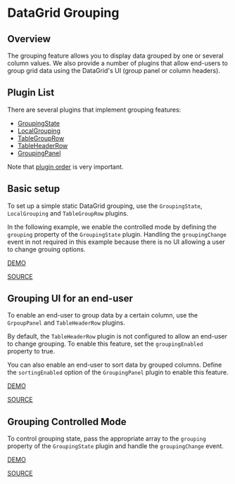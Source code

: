 # DataGrid Grouping

## Overview

The grouping feature allows you to display data grouped by one or several
column values. We also provide a number of plugins that allow end-users to group grid data using the DataGrid's UI (group panel or column headers).

## Plugin List

There are several plugins that implement grouping features:
- [GroupingState](../reference/grouping-state.md)
- [LocalGrouping](../reference/local-grouping.md)
- [TableGroupRow](../reference/table-group-row.md)
- [TableHeaderRow](../reference/table-header-row.md)
- [GroupingPanel](../reference/grouping-panel.md)

Note that [plugin order](../README.md#plugin-order) is very important.

## Basic setup

To set up a simple static DataGrid grouping, use the `GroupingState`, `LocalGrouping` and `TableGroupRow` plugins.

In the following example, we enable the controlled mode by defining the `grouping` property of the `GroupingState` plugin. Handling the `groupingChange` event in not required in this example because there is no UI allowing a user to change grouing options.

[DEMO](http://devexpress.github.io/devextreme-reactive/react/datagrid/demos/#/grouping/local-grouping-static)

[SOURCE](https://github.com/DevExpress/devextreme-reactive/tree/master/packages/dx-react-demos/src/bootstrap3/grouping/local-grouping-static.jsx)

## Grouping UI for an end-user

To enable an end-user to group data by a certain column, use the `GrpoupPanel` and `TableHeaderRow` plugins.

By default, the `TableHeaderRow` plugin is not configured to allow an end-user to change grouping. To enable this feature, set the `groupingEnabled` property to true.

You can also enable an end-user to sort data by grouped columns. Define the `sortingEnabled` option of the `GroupingPanel` plugin to enable this feature.

[DEMO](http://devexpress.github.io/devextreme-reactive/react/datagrid/demos/#/grouping/local-grouping-with-ui)

[SOURCE](https://github.com/DevExpress/devextreme-reactive/tree/master/packages/dx-react-demos/src/bootstrap3/grouping/local-grouping-with-ui.jsx)

## Grouping Controlled Mode

To control grouping state, pass the appropriate array to the `grouping` property of the `GroupingState` plugin and handle the `groupingChange` event.

[DEMO](http://devexpress.github.io/devextreme-reactive/react/datagrid/demos/#/grouping/local-grouping-controlled)

[SOURCE](https://github.com/DevExpress/devextreme-reactive/tree/master/packages/dx-react-demos/src/bootstrap3/grouping/local-grouping-controlled.jsx)

